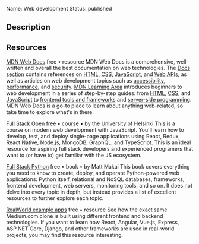 Name: Web development
Status: published

## Description

## Resources

[MDN Web Docs](https://developer.mozilla.org/en-US/)
free • resource
MDN Web Docs is a comprehensive, well-written and overall the best documentation on web technologies. The [Docs section](https://developer.mozilla.org/en-US/docs/Web) contains references on [HTML](https://developer.mozilla.org/en-US/docs/Web/HTML), [CSS](https://developer.mozilla.org/en-US/docs/Web/CSS), [JavaScript](https://developer.mozilla.org/en-US/docs/Web/JavaScript), and [Web APIs](https://developer.mozilla.org/en-US/docs/Web/API/), as well as articles on web development topics such as [accessibility](https://developer.mozilla.org/en-US/docs/Web/Accessibility), [performance](https://developer.mozilla.org/en-US/docs/Web/Performance), and [security](https://developer.mozilla.org/en-US/docs/Web/Security). [MDN Learning Area](https://developer.mozilla.org/en-US/docs/Learn) introduces beginners to web development in a series of step-by-step guides: from [HTML](https://developer.mozilla.org/en-US/docs/Learn/HTML), [CSS](https://developer.mozilla.org/en-US/docs/Learn/CSS), and [JavaScript](https://developer.mozilla.org/en-US/docs/Learn/JavaScript) to [frontend tools and frameworks](https://developer.mozilla.org/en-US/docs/Learn/Tools_and_testing) and [server-side programming](https://developer.mozilla.org/en-US/docs/Learn/Server-side). MDN Web Docs is a go-to place to learn about anything web-related, so take time to explore what's in there.

[Full Stack Open](https://fullstackopen.com/en/)
free • course • by the University of Helsinki
This is a course on modern web development with JavaScript. You'll learn how to develop, test, and deploy single-page applications using React, Redux, React Native, Node.js, MongoDB, GraphQL, and TypeScript. This is an ideal resource for aspiring full stack developers and experienced programers that want to (or have to) get familiar with the JS ecosystem.

[Full Stack Python](https://www.fullstackpython.com/)
free • book • by Matt Makai
This book covers everything you need to know to create, deploy, and operate Python-powered web applications: Python itself, relational and NoSQL databases, frameworks, frontend development, web servers, monitoring tools, and so on. It does not delve into every topic in depth, but instead provides a list of excellent resources to further explore each topic.

[RealWorld example apps](https://github.com/gothinkster/realworld)
free • resource
See how the exact same Medium.com clone is built using different frontend and backend technologies. If you want to learn how React, Angular, Vue.js, Express, ASP.NET Core, Django, and other frameworks are used in real-world projects, you may find this resource interesting.
